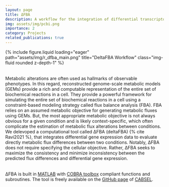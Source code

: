 ```yaml
---
layout: page
title: ΔFBA
description: A workflow for the integration of differential transcriptomics data in genome scale metabolic models
img: assets/img/pcbi.png
importance: 2
category: Projects
related_publications: true
---
```


<div class="row">
    <div class="col-sm mt-3 mt-md-0">
        {% include figure.liquid loading="eager" path="assets/img/r_dfba_main.png" title="DeltaFBA Workflow" class="img-fluid rounded z-depth-1" %}
    </div>
</div>
<hr style="height:5px; visibility:hidden;" />

Metabolic alterations are often used as hallmarks of observable phenotypes. In this regard, reconstructed genome-scale metabolic models (GEMs) provide a rich and computable representation of the entire set of biochemical reactions in a cell. They provide a powerful framework for simulating the entire set of biochemical reactions in a cell using a constraint-based modeling strategy called flux balance analysis (FBA). FBA relies on an assumed metabolic objective for generating metabolic fluxes using GEMs. But, the most appropriate metabolic objective is not always obvious for a given condition and is likely context-specific, which often complicate the estimation of metabolic flux alterations between conditions. We delevoped a computational tool called ΔFBA (deltaFBA) {% cite Ravi2021 %}, that integrates differential gene expression data to evaluate directly metabolic flux differences between two conditions. Notably, ΔFBA does not require specifying the cellular objective. Rather, ΔFBA seeks to maximize the consistency and minimize inconsistency between the predicted flux differences and differential gene expression. 

<hr style="height:5px; visibility:hidden;" />

∆FBA is built in [MATLAB](https://ch.mathworks.com/products/matlab.html) with [COBRA toolbox](https://opencobra.github.io/cobratoolbox/stable/index.html) compliant functions and subroutines. The tool is freely available on the [GitHub page](https://github.com/CABSEL/DeltaFBA) of [CABSEL](https://engineering.buffalo.edu/chemical-biological/people/faculty-directory/core.host.html/content/shared/engineering/chemical-biological/profiles/faculty/gunawan-rudiyanto.detail.html).